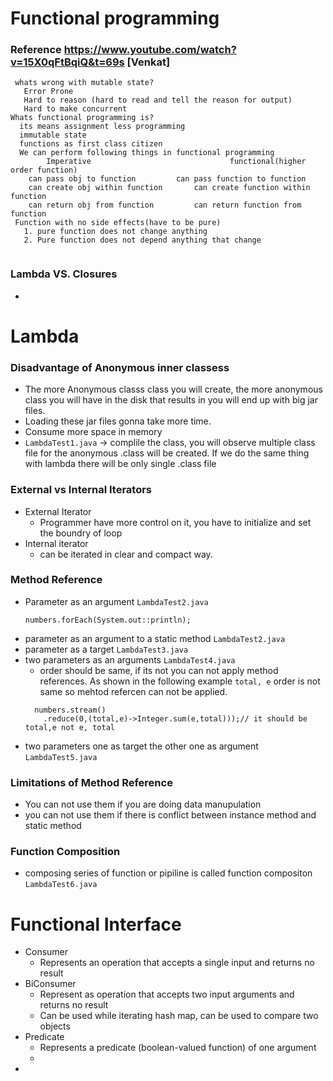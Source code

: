 # Functional programming
### Reference https://www.youtube.com/watch?v=15X0qFtBqiQ&t=69s  [Venkat]

```
 whats wrong with mutable state?
   Error Prone
   Hard to reason (hard to read and tell the reason for output)
   Hard to make concurrent
Whats functional programming is?
  its means assignment less programming 
  immutable state
  functions as first class citizen
  We can perform following things in functional programming
        Imperative                               functional(higher order function)
	can pass obj to function		 can pass function to function
	can create obj within function		 can create function within function
	can return obj from function		 can return function from function
 Function with no side effects(have to be pure)
   1. pure function does not change anything
   2. Pure function does not depend anything that change
	
```
### Lambda VS. Closures
- ```LambdaVSClosures1

# Lambda
### Disadvantage of Anonymous inner classess
- The more Anonymous classs class you will create, the more anonymous class you will have in the disk that results in you will end up with big jar files.
- Loading these jar files gonna take more time.
- Consume more space in memory
- ```LambdaTest1.java``` -> complile the class, you will observe multiple class file for the anonymous .class will be created. If we do the same thing with lambda there will be only single .class file
### External vs Internal Iterators
- External Iterator
  - Programmer have more control on it, you have to initialize and set the boundry of loop
- Internal iterator 
  - can be iterated in clear and compact way.

### Method Reference
   - Parameter as an argument ```LambdaTest2.java```
     ```
     numbers.forEach(System.out::println);
     ```
   - parameter as an argument to a static method ```LambdaTest2.java```
   - parameter as a target ```LambdaTest3.java```
   - two parameters as an arguments ```LambdaTest4.java```
     - order should be same, if its not you can not apply method references. As shown in the following example ```total, e``` order is not same so mehtod refercen can not be applied.
      ```
        numbers.stream()
	      .reduce(0,(total,e)->Integer.sum(e,total)));// it should be total,e not e, total
      ```
   - two parameters one as target the other one as argument ```LambdaTest5.java```
     
 ### Limitations of Method Reference
 - You can not use them if you are doing data manupulation
 - you can not use them if there is conflict between instance method and static method

### Function Composition
- composing series of function or pipiline is called function compositon ```LambdaTest6.java```
# Functional Interface
- Consumer
  - Represents an operation that accepts a single input and returns no result
- BiConsumer 
  - Represent as operation that accepts two input arguments and returns no result
  - Can be used while iterating hash map, can be used to compare two objects
- Predicate
  - Represents a predicate (boolean-valued function) of one argument
  - 
- 
  

